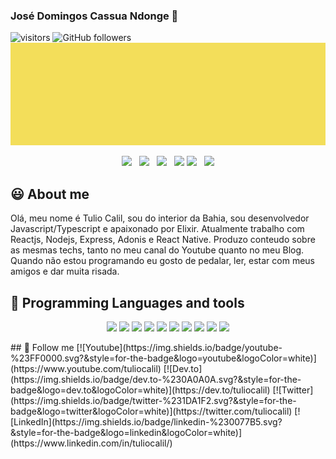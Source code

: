 ### José Domingos Cassua Ndonge 👋

![visitors](https://visitor-badge.glitch.me/badge?page_id=tuliocll.visitor-badge)
![GitHub followers](https://img.shields.io/github/followers/tuliocll?style=social)
<img src="https://github.com/tuliocll/tuliocll/blob/main/assets/animation.gif?raw=true" data-canonical-src="https://github.com/tuliocll/tuliocll/blob/main/assets/animation.gif?raw=true" width="100%" height="20%" />
<p align='center'>
<a href="https://tuliocalil.blogspot.com/"><img height="30" src="https://logodownload.org/wp-content/uploads/2018/02/blogger-logo-icon.png"></a>&nbsp;&nbsp;
<a href="https://www.youtube.com/tuliocalil"><img height="30" src="https://cdn4.iconfinder.com/data/icons/miu-square-flat-social/60/youtube-square-social-media-512.png"></a>&nbsp;&nbsp;
<a href="https://twitter.com/tuliocalil"><img height="30" src="https://github.com/stephenajulu/WaylonWalker/blob/main/icon/twitter.png?raw=true"></a>&nbsp;&nbsp;
<a href="https://www.linkedin.com/in/tuliocalil/"><img height="30" src="https://github.com/stephenajulu/WaylonWalker/blob/main/icon/linkedin.png?raw=true"></a>
<a href="https://www.linkedin.com/in/tuliocalil/"><img height="30" src="https://github.com/stephenajulu/WaylonWalker/blob/main/icon/linkedin.png?raw=true"></a>&nbsp;&nbsp;
  <a href="https://dev.to/tuliocalil"><img height="30" src="https://github.com/stephenajulu/WaylonWalker/blob/main/icon/dev.png?raw=true"></a>
</p>

## :smiley: About me
Olá, meu nome é Tulio Calil, sou do interior da Bahia, sou desenvolvedor Javascript/Typescript e apaixonado por Elixir.
Atualmente trabalho com Reactjs, Nodejs, Express, Adonis e React Native. Produzo conteudo sobre as mesmas techs, tanto no meu canal do Youtube quanto no meu Blog.
Quando não estou programando eu gosto de pedalar, ler, estar com meus amigos e dar muita risada.
## :rocket: Programming Languages and tools
<p align="center">
<img src="https://img.shields.io/badge/javascript-%23F7DF1E.svg?&style=for-the-badge&logo=javascript&logoColor=black" height="25"/>
<img src="https://img.shields.io/badge/typescript%20-%23007ACC.svg?&style=for-the-badge&logo=typescript&logoColor=white" height="25"/>
<img src="https://img.shields.io/badge/node.js%20-%2343853D.svg?&style=for-the-badge&logo=node.js&logoColor=white" height="25"/>
<img src="https://img.shields.io/badge/express.js%20-%23404d59.svg?&style=for-the-badge" height="25"/>
<img src="https://img.shields.io/badge/react%20-%2320232a.svg?&style=for-the-badge&logo=react&logoColor=%2361DAFB" height="25"/>
<img src="https://img.shields.io/badge/bootstrap%20-%23563D7C.svg?&style=for-the-badge&logo=bootstrap&logoColor=white" height="25"/>
<img src="https://img.shields.io/badge/postgres-%23316192.svg?&style=for-the-badge&logo=postgresql&logoColor=white" height="25"/>
<img src="https://img.shields.io/badge/-npm-CB3837?style=flat-square&logo=npm" height="25"/>
<img src="https://img.shields.io/badge/-GitHub-181717?style=flat-square&logo=github" height="25"/>
<img src="https://img.shields.io/badge/MongoDB-%234ea94b.svg?&style=for-the-badge&logo=mongodb&logoColor=white" height="25"/>
</p>
## 🎯 Follow me
[![Youtube](https://img.shields.io/badge/youtube-%23FF0000.svg?&style=for-the-badge&logo=youtube&logoColor=white)](https://www.youtube.com/tuliocalil)
[![Dev.to](https://img.shields.io/badge/dev.to-%230A0A0A.svg?&style=for-the-badge&logo=dev.to&logoColor=white)](https://dev.to/tuliocalil)
[![Twitter](https://img.shields.io/badge/twitter-%231DA1F2.svg?&style=for-the-badge&logo=twitter&logoColor=white)](https://twitter.com/tuliocalil)
[![LinkedIn](https://img.shields.io/badge/linkedin-%230077B5.svg?&style=for-the-badge&logo=linkedin&logoColor=white)](https://www.linkedin.com/in/tuliocalil/)
